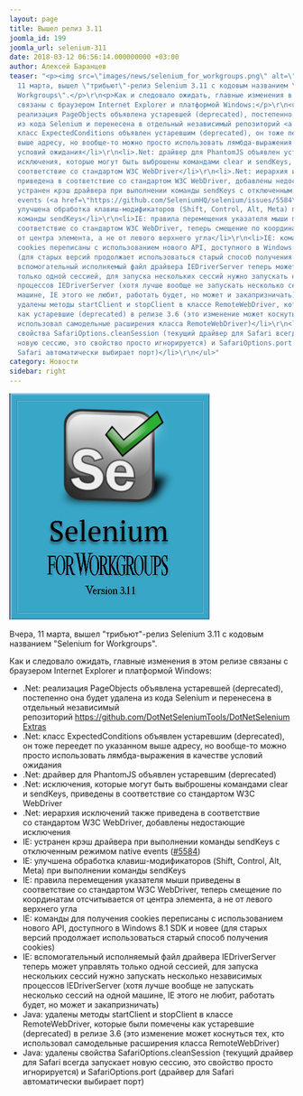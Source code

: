 ```yaml
---
layout: page
title: Вышел релиз 3.11
joomla_id: 199
joomla_url: selenium-311
date: 2018-03-12 06:56:14.000000000 +03:00
author: Алексей Баранцев
teaser: "<p><img src=\"images/news/selenium_for_workgroups.png\" alt=\"\" /></p>\r\n<p>Вчера,
  11 марта, вышел \"трибьют\"-релиз Selenium 3.11 c кодовым названием \"Selenium for
  Workgroups\".</p>\r\n<p>Как и следовало ожидать, главные изменения в этом релизе
  связаны с браузером Internet Explorer и платформой Windows:</p>\r\n<ul>\r\n<li>.Net:
  реализация PageObjects объявлена устаревшей (deprecated), постепенно она будет удалена
  из кода Selenium и перенесена в отдельный независимый репозиторий <a href=\"https://github.com/DotNetSeleniumTools/DotNetSeleniumExtras\">https://github.com/DotNetSeleniumTools/DotNetSeleniumExtras</a></li>\r\n<li>.Net:
  класс ExpectedConditions объявлен устаревшим (deprecated), он тоже переедет по указанном
  выше адресу, но вообще-то можно просто использовать лямбда-выражения в качестве
  условий ожидания</li>\r\n<li>.Net: драйвер для PhantomJS объявлен устаревшим (deprecated)</li>\r\n<li>.Net:
  исключения, которые могут быть выброшены командами clear и sendKeys, приведены в
  соответствие со стандартом W3C WebDriver</li>\r\n<li>.Net: иерархия исключений также
  приведена в соответствие со стандартом W3C WebDriver, добавлены недостающие исключения</li>\r\n<li>IE:
  устранен крэш драйвера при выполнении команды sendKeys с отключенным режимом native
  events (<a href=\"https://github.com/SeleniumHQ/selenium/issues/5584\">#5584</a>)</li>\r\n<li>IE:
  улучшена обработка клавиш-модификаторов (Shift, Control, Alt, Meta) при выполнении
  команды sendKeys</li>\r\n<li>IE: правила перемещения указателя мыши приведены в
  соответствие со стандартом W3C WebDriver, теперь смещение по координатам отсчитывается
  от центра элемента, а не от левого верхнего угла</li>\r\n<li>IE: команды для получения
  cookies переписаны с использованием нового API, доступного в Windows 8.1 SDK и новее
  (для старых версий продолжает использоваться старый способ получения cookies)</li>\r\n<li>IE:
  вспомогательный исполняемый файл драйвера IEDriverServer теперь может управлять
  только одной сессией, для запуска нескольких сессий нужно запускать несколько независимых
  процессов IEDriverServer (хотя лучше вообще не запускать несколько сессий на одной
  машине, IE этого не любит, работать будет, но может и закапризничать)</li>\r\n<li>Java:
  удалены методы startClient и stopClient в классе RemoteWebDriver, которые были помечены
  как устаревшие (deprecated) в релизе 3.6 (это изменение может коснуться тех, кто
  использовал самодельные расширения класса RemoteWebDriver)</li>\r\n<li>Java: удалены
  свойства SafariOptions.cleanSession (текущий драйвер для Safari всегда запускает
  новую сессию, это свойство просто игнорируется) и SafariOptions.port (драйвер для
  Safari автоматически выбирает порт)</li>\r\n</ul>"
category: Новости
sidebar: right
---
```

<p><img src="images/news/selenium_for_workgroups.png" alt="" /></p>
<p>Вчера, 11 марта, вышел "трибьют"-релиз Selenium 3.11 c кодовым названием "Selenium for Workgroups".</p>
<p>Как и следовало ожидать, главные изменения в этом релизе связаны с браузером Internet Explorer и платформой Windows:</p>
<ul>
<li>.Net: реализация PageObjects объявлена устаревшей (deprecated), постепенно она будет удалена из кода Selenium и перенесена в отдельный независимый репозиторий <a href="https://github.com/DotNetSeleniumTools/DotNetSeleniumExtras">https://github.com/DotNetSeleniumTools/DotNetSeleniumExtras</a></li>
<li>.Net: класс ExpectedConditions объявлен устаревшим (deprecated), он тоже переедет по указанном выше адресу, но вообще-то можно просто использовать лямбда-выражения в качестве условий ожидания</li>
<li>.Net: драйвер для PhantomJS объявлен устаревшим (deprecated)</li>
<li>.Net: исключения, которые могут быть выброшены командами clear и sendKeys, приведены в соответствие со стандартом W3C WebDriver</li>
<li>.Net: иерархия исключений также приведена в соответствие со стандартом W3C WebDriver, добавлены недостающие исключения</li>
<li>IE: устранен крэш драйвера при выполнении команды sendKeys с отключенным режимом native events (<a href="https://github.com/SeleniumHQ/selenium/issues/5584">#5584</a>)</li>
<li>IE: улучшена обработка клавиш-модификаторов (Shift, Control, Alt, Meta) при выполнении команды sendKeys</li>
<li>IE: правила перемещения указателя мыши приведены в соответствие со стандартом W3C WebDriver, теперь смещение по координатам отсчитывается от центра элемента, а не от левого верхнего угла</li>
<li>IE: команды для получения cookies переписаны с использованием нового API, доступного в Windows 8.1 SDK и новее (для старых версий продолжает использоваться старый способ получения cookies)</li>
<li>IE: вспомогательный исполняемый файл драйвера IEDriverServer теперь может управлять только одной сессией, для запуска нескольких сессий нужно запускать несколько независимых процессов IEDriverServer (хотя лучше вообще не запускать несколько сессий на одной машине, IE этого не любит, работать будет, но может и закапризничать)</li>
<li>Java: удалены методы startClient и stopClient в классе RemoteWebDriver, которые были помечены как устаревшие (deprecated) в релизе 3.6 (это изменение может коснуться тех, кто использовал самодельные расширения класса RemoteWebDriver)</li>
<li>Java: удалены свойства SafariOptions.cleanSession (текущий драйвер для Safari всегда запускает новую сессию, это свойство просто игнорируется) и SafariOptions.port (драйвер для Safari автоматически выбирает порт)</li>
</ul>
